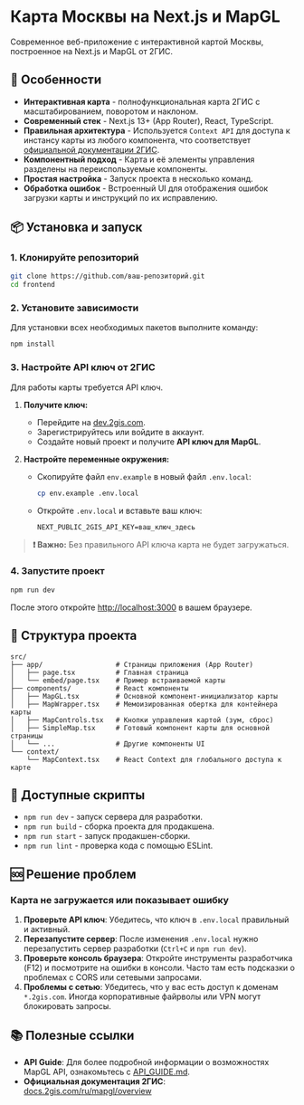 # Карта Москвы на Next.js и MapGL

Современное веб-приложение с интерактивной картой Москвы, построенное на Next.js и MapGL от 2ГИС.

## 🚀 Особенности

- **Интерактивная карта** - полнофункциональная карта 2ГИС с масштабированием, поворотом и наклоном.
- **Современный стек** - Next.js 13+ (App Router), React, TypeScript.
- **Правильная архитектура** - Используется `Context API` для доступа к инстансу карты из любого компонента, что соответствует [официальной документации 2ГИС](https://docs.2gis.com/ru/mapgl/start/react).
- **Компонентный подход** - Карта и её элементы управления разделены на переиспользуемые компоненты.
- **Простая настройка** - Запуск проекта в несколько команд.
- **Обработка ошибок** - Встроенный UI для отображения ошибок загрузки карты и инструкций по их исправлению.

## 📦 Установка и запуск

### 1. Клонируйте репозиторий

```bash
git clone https://github.com/ваш-репозиторий.git
cd frontend
```

### 2. Установите зависимости

Для установки всех необходимых пакетов выполните команду:
```bash
npm install
```

### 3. Настройте API ключ от 2ГИС

Для работы карты требуется API ключ.

1.  **Получите ключ:**
    *   Перейдите на [dev.2gis.com](https://dev.2gis.com/).
    *   Зарегистрируйтесь или войдите в аккаунт.
    *   Создайте новый проект и получите **API ключ для MapGL**.

2.  **Настройте переменные окружения:**
    *   Скопируйте файл `env.example` в новый файл `.env.local`:
        ```bash
        cp env.example .env.local
        ```
    *   Откройте `.env.local` и вставьте ваш ключ:
        ```
        NEXT_PUBLIC_2GIS_API_KEY=ваш_ключ_здесь
        ```

> **❗ Важно:** Без правильного API ключа карта не будет загружаться.

### 4. Запустите проект

```bash
npm run dev
```

После этого откройте [http://localhost:3000](http://localhost:3000) в вашем браузере.

## 📁 Структура проекта

```
src/
├── app/                  # Страницы приложения (App Router)
│   ├── page.tsx          # Главная страница
│   └── embed/page.tsx    # Пример встраиваемой карты
├── components/           # React компоненты
│   ├── MapGL.tsx         # Основной компонент-инициализатор карты
│   ├── MapWrapper.tsx    # Мемоизированная обертка для контейнера карты
│   ├── MapControls.tsx   # Кнопки управления картой (зум, сброс)
│   ├── SimpleMap.tsx     # Готовый компонент карты для основной страницы
│   └── ...               # Другие компоненты UI
└── context/
    └── MapContext.tsx    # React Context для глобального доступа к карте
```

## 🔧 Доступные скрипты

-   `npm run dev` - запуск сервера для разработки.
-   `npm run build` - сборка проекта для продакшена.
-   `npm run start` - запуск продакшен-сборки.
-   `npm run lint` - проверка кода с помощью ESLint.

## 🆘 Решение проблем

### Карта не загружается или показывает ошибку

1.  **Проверьте API ключ**: Убедитесь, что ключ в `.env.local` правильный и активный.
2.  **Перезапустите сервер**: После изменения `.env.local` нужно перезапустить сервер разработки (`Ctrl+C` и `npm run dev`).
3.  **Проверьте консоль браузера**: Откройте инструменты разработчика (F12) и посмотрите на ошибки в консоли. Часто там есть подсказки о проблемах с CORS или сетевыми запросами.
4.  **Проблемы с сетью**: Убедитесь, что у вас есть доступ к доменам `*.2gis.com`. Иногда корпоративные файрволы или VPN могут блокировать запросы.

## 📚 Полезные ссылки

- **API Guide**: Для более подробной информации о возможностях MapGL API, ознакомьтесь с [API_GUIDE.md](API_GUIDE.md).
- **Официальная документация 2ГИС**: [docs.2gis.com/ru/mapgl/overview](https://docs.2gis.com/ru/mapgl/overview)
